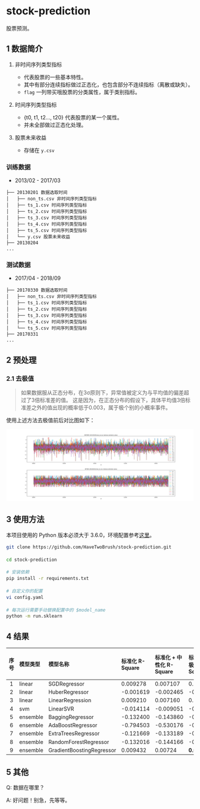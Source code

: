 # stock-prediction

股票预测。

## 1 数据简介

1. 非时间序列类型指标
    - 代表股票的一些基本特性。
    - 其中有部分连续指标做过正态化，也包含部分不连续指标（离散或缺失）。
    - `flag` 一列带买哦股票的分类属性，属于类别指标。

2. 时间序列类型指标
    - {t0, t1, t2..., t20} 代表股票的某一个属性。
    - 并未全部做过正态化处理。

3. 股票未来收益
    - 存储在 `y.csv`

### 训练数据

- 2013/02 - 2017/03

```
├── 20130201 数据选取时间
│   ├── non_ts.csv 非时间序列类型指标
│   ├── ts_1.csv 时间序列类型指标
│   ├── ts_2.csv 时间序列类型指标
│   ├── ts_3.csv 时间序列类型指标
│   ├── ts_4.csv 时间序列类型指标
│   ├── ts_5.csv 时间序列类型指标
│   └── y.csv 股票未来收益
├── 20130204
...
```

### 测试数据

- 2017/04 - 2018/09

```
├── 20170330 数据选取时间
│   ├── non_ts.csv 非时间序列类型指标
│   ├── ts_1.csv 时间序列类型指标
│   ├── ts_2.csv 时间序列类型指标
│   ├── ts_3.csv 时间序列类型指标
│   ├── ts_4.csv 时间序列类型指标
│   └── ts_5.csv 时间序列类型指标
├── 20170331
...
```

## 2 预处理

### 2.1 去极值

> 如果数据服从正态分布，在3σ原则下，异常值被定义为与平均值的偏差超过了3倍标准差的值。
> 这是因为，在正态分布的假设下，具体平均值3倍标准差之外的值出现的概率低于0.003，属于极个别的小概率事件。

使用上述方法去极值前后对比图如下：

![](./src/20130201_non_ts_remove_extreme_value.png)

## 3 使用方法

本项目使用的 Python 版本必须大于 3.6.0，环境配置参考[这里](https://www.v2ai.cn/linux/2018/04/29/LX-2.html)。

```bash
git clone https://github.com/HaveTwoBrush/stock-prediction.git

cd stock-prediction

# 安装依赖
pip install -r requirements.txt

# 自定义你的配置
vi config.yaml

# 每次运行需要手动替换配置中的 $model_name
python -m run.sklearn
```

## 4 结果

| 序号 | 模型类型 | 模型名称 |标准化 R-Square | 标准化 + 中性化 R-Square | 标准化 + 去极值 R-Square | 标准化 + 中性化 + 去极值 R-Square | 
| :-: | :- | :- | :- | :- | :- | :- |
| 1 | linear | SGDRegressor | 0.009278 | 0.007107 | 0.010176 | 0.009471 |
| 2 | linear | HuberRegressor | -0.001619 | -0.002465 | -0.001277 | -0.001330 |
| 3 | linear | LinearRegression | 0.009210 | 0.007160 |  0.010125 | 0.010128 |
| 4 | svm | LinearSVR | -0.014114 | -0.009051 | -0.001348 | -0.110621 |
| 5 | ensemble | BaggingRegressor | -0.132400 | -0.143860 | -0.129165 | -0.128520 |
| 6 | ensemble | AdaBoostRegressor | -0.794503 | -0.530176 | -0.775948 | -0.805070 |
| 7 | ensemble | ExtraTreesRegressor | -0.121669 | -0.133189 | -0.124746 | -0.123891 |
| 8 | ensemble | RandomForestRegressor | -0.132016 | -0.144166 | -0.128739 | -0.128699 |
| 9 | ensemble | GradientBoostingRegressor | 0.009432 | 0.00724 | **0.010659** | 0.010591 |

## 5 其他

Q: 数据在哪里？

A: 好问题！别急，先等等。
